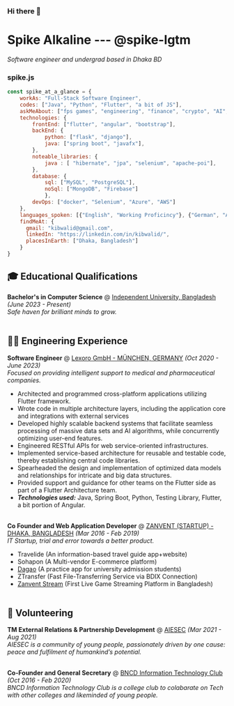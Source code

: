 ### Hi there 👋

# Spike Alkaline --- @spike-lgtm
_Software engineer and undergrad based in Dhaka BD_ <br>

### spike.js
```js
const spike_at_a_glance = {
    workAs: "Full-Stack Software Engineer",
    codes: ["Java", "Python", "Flutter", "a bit of JS"],
    askMeAbout: ["fps games", "engineering", "finance", "crypto", "AI", "automation", "dope ideas", "travel")"],
    technologies: {
        frontEnd: ["flutter", "angular", "bootstrap"],
        backEnd: {
            python: ["flask", "django"],
            java: ["spring boot", "javafx"],
        },
        noteable_libraries: {
            java : [ "hibernate", "jpa", "selenium", "apache-poi"],
        },
        database: {
            sql: ["MySQL", "PostgreSQL"],
            noSql: ["MongoDB", "Firebase"]
            },
        devOps: ["docker", "Selenium", "Azure", "AWS"]
    },
    languages_spoken: [{"English", "Working Proficincy"}, {"German", "A2"}, {"Bangla", "Native"}, {"Hindi", "Native"}],
    findMeAt: {
      gmail: "kibwalid@gmail.com",
      linkedIn: "https://linkedin.com/in/kibwalid/",
      placesInEarth: ["Dhaka, Bangladesh"]
    }
}
```
## 🎓 Educational Qualifications

**Bachelor's in Computer Science** @ [Independent University, Bangladesh](http://www.iub.edu.bd/) _(June 2023 - Present)_ <br>
_Safe haven for brilliant minds to grow._
<br><br>

## 👨‍💻 Engineering Experience

**Software Engineer** @ [Lexoro GmbH - MÜNCHEN, GERMANY](https://lexoro.ai/) _(Oct 2020 - June 2023)_ <br>
_Focused on providing intelligent support to medical and pharmaceutical companies._
  - Architected and programmed cross-platform applications utilizing Flutter framework.
  - Wrote code in multiple architecture layers, including the application core and integrations with external services
  - Developed highly scalable backend systems that facilitate seamless processing of massive data sets and AI algorithms, while concurrently optimizing user-end features.
  - Engineered RESTful APIs for web service-oriented infrastructures.
  - Implemented service-based architecture for reusable and testable code, thereby establishing central code libraries.
  - Spearheaded the design and implementation of optimized data models and relationships for intricate and big data structures.
  - Provided support and guidance for other teams on the Flutter side as part of a Flutter Architecture team.
  - **_Technologies used:_** Java, Spring Boot, Python, Testing Library, Flutter, a bit portion of Angular.
<br><br>

**Co Founder  and Web Application Developer** @ [ZANVENT (STARTUP) - DHAKA, BANGLADESH](https://zanvent.com/) _(Mar 2016 - Feb 2019)_ <br>
_IT Startup, trial and error towards a better product._
  - Travelide (An information-based travel guide app+website)
  - Sohapon (A Multi-vendor E-commerce platform)
  - [Dagao](https://apkpure.ai/dagao-beta) (A practice app for university admission students)
  - ZTransfer (Fast File-Transferring Service via BDIX Connection)
  - [Zanvent Stream](https://www.zanvent.com/) (First Live Game Streaming Platform in Bangladesh)
<br><br>

## 📌 Volunteering

**TM External Relations & Partnership Development** @ [AIESEC](https://aiesec.org/) _(Mar 2021 - Aug 2021)_<br>
_AIESEC is a community of young people, passionately driven by one cause: peace and fulfilment of humankind’s potential._
  <br><br>

**Co-Founder and General Secretary** @ [BNCD Information Technology Club](https://bncd.edu.bd/) _(Oct 2016 - Feb 2020)_<br>
_BNCD Information Technology Club is a college club to colabarate on Tech with other colleges and likeminded of young people._
  <br><br>
